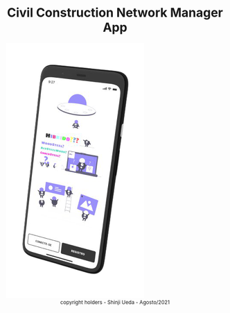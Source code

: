 <h1 align="center">
     Civil Construction Network Manager App 
</h1>



<img src=".github\cover.png" style="zoom:100%" align="center"/>

<div align="center">
  <small>copyright holders - Shinji Ueda - Agosto/2021</small>
</div>




